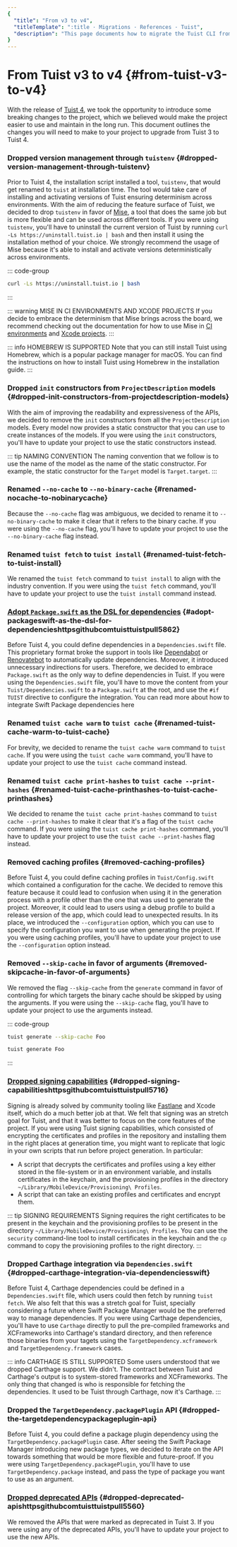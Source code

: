 ```yaml
---
{
  "title": "From v3 to v4",
  "titleTemplate": ":title · Migrations · References · Tuist",
  "description": "This page documents how to migrate the Tuist CLI from the version 3 to version 4."
}
---
```

# From Tuist v3 to v4 {#from-tuist-v3-to-v4}

With the release of [Tuist
4](https://github.com/tuist/tuist/releases/tag/4.0.0), we took the opportunity
to introduce some breaking changes to the project, which we believed would make
the project easier to use and maintain in the long run. This document outlines
the changes you will need to make to your project to upgrade from Tuist 3 to
Tuist 4.

### Dropped version management through `tuistenv` {#dropped-version-management-through-tuistenv}

Prior to Tuist 4, the installation script installed a tool, `tuistenv`, that
would get renamed to `tuist` at installation time. The tool would take care of
installing and activating versions of Tuist ensuring determinism across
environments. With the aim of reducing the feature surface of Tuist, we decided
to drop `tuistenv` in favor of [Mise](https://mise.jdx.dev/), a tool that does
the same job but is more flexible and can be used across different tools. If you
were using `tuistenv`, you'll have to uninstall the current version of Tuist by
running `curl -Ls https://uninstall.tuist.io | bash` and then install it using
the installation method of your choice. We strongly recommend the usage of Mise
because it's able to install and activate versions deterministically across
environments.

::: code-group

```bash [Uninstall tuistenv]
curl -Ls https://uninstall.tuist.io | bash
```
:::

::: warning MISE IN CI ENVIRONMENTS AND XCODE PROJECTS
If you decide to embrace the determinism that Mise brings across the board, we recommend checking out the documentation for how to use Mise in [CI environments](https://mise.jdx.dev/continuous-integration.html) and [Xcode projects](https://mise.jdx.dev/ide-integration.html#xcode).
:::

::: info HOMEBREW IS SUPPORTED
Note that you can still install Tuist using Homebrew, which is a popular package manager for macOS. You can find the instructions on how to install Tuist using Homebrew in the <LocalizedLink href="/guides/quick-start/install-tuist#alternative-homebrew">installation guide</LocalizedLink>.
:::

### Dropped `init` constructors from `ProjectDescription` models {#dropped-init-constructors-from-projectdescription-models}

With the aim of improving the readability and expressiveness of the APIs, we
decided to remove the `init` constructors from all the `ProjectDescription`
models. Every model now provides a static constructor that you can use to create
instances of the models. If you were using the `init` constructors, you'll have
to update your project to use the static constructors instead.

::: tip NAMING CONVENTION
The naming convention that we follow is to use the name of the model as the name of the static constructor. For example, the static constructor for the `Target` model is `Target.target`.
:::

### Renamed `--no-cache` to `--no-binary-cache` {#renamed-nocache-to-nobinarycache}

Because the `--no-cache` flag was ambiguous, we decided to rename it to
`--no-binary-cache` to make it clear that it refers to the binary cache. If you
were using the `--no-cache` flag, you'll have to update your project to use the
`--no-binary-cache` flag instead.

### Renamed `tuist fetch` to `tuist install` {#renamed-tuist-fetch-to-tuist-install}

We renamed the `tuist fetch` command to `tuist install` to align with the
industry convention. If you were using the `tuist fetch` command, you'll have to
update your project to use the `tuist install` command instead.

### [Adopt `Package.swift` as the DSL for dependencies](https://github.com/tuist/tuist/pull/5862) {#adopt-packageswift-as-the-dsl-for-dependencieshttpsgithubcomtuisttuistpull5862}

Before Tuist 4, you could define dependencies in a `Dependencies.swift` file.
This proprietary format broke the support in tools like
[Dependabot](https://github.com/dependabot) or
[Renovatebot](https://github.com/renovatebot/renovate) to automatically update
dependencies. Moreover, it introduced unnecessary indirections for users.
Therefore, we decided to embrace `Package.swift` as the only way to define
dependencies in Tuist. If you were using the `Dependencies.swift` file, you'll
have to move the content from your `Tuist/Dependencies.swift` to a
`Package.swift` at the root, and use the `#if TUIST` directive to configure the
integration. You can read more about how to integrate Swift Package dependencies
<LocalizedLink href="/guides/features/projects/dependencies#swift-packages">here</LocalizedLink>

### Renamed `tuist cache warm` to `tuist cache` {#renamed-tuist-cache-warm-to-tuist-cache}

For brevity, we decided to rename the `tuist cache warm` command to `tuist
cache`. If you were using the `tuist cache warm` command, you'll have to update
your project to use the `tuist cache` command instead.


### Renamed `tuist cache print-hashes` to `tuist cache --print-hashes` {#renamed-tuist-cache-printhashes-to-tuist-cache-printhashes}

We decided to rename the `tuist cache print-hashes` command to `tuist cache
--print-hashes` to make it clear that it's a flag of the `tuist cache` command.
If you were using the `tuist cache print-hashes` command, you'll have to update
your project to use the `tuist cache --print-hashes` flag instead.

### Removed caching profiles {#removed-caching-profiles}

Before Tuist 4, you could define caching profiles in `Tuist/Config.swift` which
contained a configuration for the cache. We decided to remove this feature
because it could lead to confusion when using it in the generation process with
a profile other than the one that was used to generate the project. Moreover, it
could lead to users using a debug profile to build a release version of the app,
which could lead to unexpected results. In its place, we introduced the
`--configuration` option, which you can use to specify the configuration you
want to use when generating the project. If you were using caching profiles,
you'll have to update your project to use the `--configuration` option instead.

### Removed `--skip-cache` in favor of arguments {#removed-skipcache-in-favor-of-arguments}

We removed the flag `--skip-cache` from the `generate` command in favor of
controlling for which targets the binary cache should be skipped by using the
arguments. If you were using the `--skip-cache` flag, you'll have to update your
project to use the arguments instead.

::: code-group

```bash [Before]
tuist generate --skip-cache Foo
```

```bash [After]
tuist generate Foo
```
:::

### [Dropped signing capabilities](https://github.com/tuist/tuist/pull/5716) {#dropped-signing-capabilitieshttpsgithubcomtuisttuistpull5716}

Signing is already solved by community tooling like
[Fastlane](https://fastlane.tools/) and Xcode itself, which do a much better job
at that. We felt that signing was an stretch goal for Tuist, and that it was
better to focus on the core features of the project. If you were using Tuist
signing capabilities, which consisted of encrypting the certificates and
profiles in the repository and installing them in the right places at generation
time, you might want to replicate that logic in your own scripts that run before
project generation. In particular:
  - A script that decrypts the certificates and profiles using a key either
    stored in the file-system or in an environment variable, and installs
    certificates in the keychain, and the provisioning profiles in the directory
    `~/Library/MobileDevice/Provisioning\ Profiles`.
  - A script that can take an existing profiles and certificates and encrypt
    them.

::: tip SIGNING REQUIREMENTS
Signing requires the right certificates to be present in the keychain and the provisioning profiles to be present in the directory `~/Library/MobileDevice/Provisioning\ Profiles`. You can use the `security` command-line tool to install certificates in the keychain and the `cp` command to copy the provisioning profiles to the right directory.
:::

### Dropped Carthage integration via `Dependencies.swift` {#dropped-carthage-integration-via-dependenciesswift}

Before Tuist 4, Carthage dependencies could be defined in a `Dependencies.swift`
file, which users could then fetch by running `tuist fetch`. We also felt that
this was a stretch goal for Tuist, specially considering a future where Swift
Package Manager would be the preferred way to manage dependencies. If you were
using Carthage dependencies, you'll have to use `Carthage` directly to pull the
pre-compiled frameworks and XCFrameworks into Carthage's standard directory, and
then reference those binaries from your tagets using the
`TargetDependency.xcframework` and `TargetDependency.framework` cases.

::: info CARTHAGE IS STILL SUPPORTED
Some users understood that we dropped Carthage support. We didn't. The contract between Tuist and Carthage's output is to system-stored frameworks and XCFrameworks. The only thing that changed is who is responsible for fetching the dependencies. It used to be Tuist through Carthage, now it's Carthage.
:::

### Dropped the `TargetDependency.packagePlugin` API {#dropped-the-targetdependencypackageplugin-api}

Before Tuist 4, you could define a package plugin dependency using the
`TargetDependency.packagePlugin` case. After seeing the Swift Package Manager
introducing new package types, we decided to iterate on the API towards
something that would be more flexible and future-proof. If you were using
`TargetDependency.packagePlugin`, you'll have to use `TargetDependency.package`
instead, and pass the type of package you want to use as an argument.

### [Dropped deprecated APIs](https://github.com/tuist/tuist/pull/5560) {#dropped-deprecated-apishttpsgithubcomtuisttuistpull5560}

We removed the APIs that were marked as deprecated in Tuist 3. If you were using
any of the deprecated APIs, you'll have to update your project to use the new
APIs.
